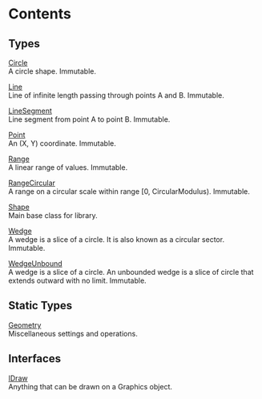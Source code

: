 # Contents

## Types

[Circle](Circle.md)  
A circle shape. Immutable.

[Line](Line.md)  
Line of infinite length passing through points A and B. Immutable.

[LineSegment](LineSegment.md)  
Line segment from point A to point B. Immutable.

[Point](Point.md)  
An (X, Y) coordinate. Immutable.

[Range](Range.md)  
A linear range of values. Immutable.

[RangeCircular](RangeCircular.md)  
A range on a circular scale within range [0, CircularModulus). Immutable.

[Shape](Shape.md)  
Main base class for library.

[Wedge](Wedge.md)  
A wedge is a slice of a circle. It is also known as a circular sector. Immutable.

[WedgeUnbound](WedgeUnbound.md)  
A wedge is a slice of a circle. An unbounded wedge is a slice of circle that extends outward with no limit. Immutable.

## Static Types

[Geometry](Geometry.md)  
Miscellaneous settings and operations.

## Interfaces

[IDraw](IDraw.md)  
Anything that can be drawn on a Graphics object.

